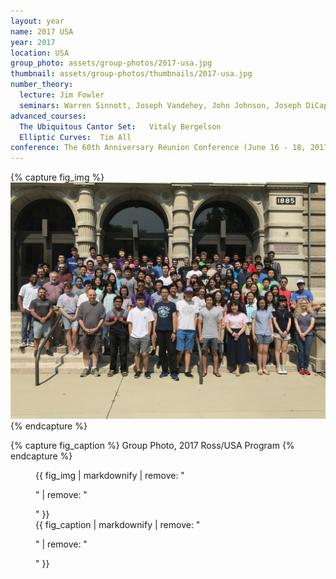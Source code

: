 ```yaml
---
layout: year
name: 2017 USA
year: 2017
location: USA
group_photo: assets/group-photos/2017-usa.jpg
thumbnail: assets/group-photos/thumbnails/2017-usa.jpg
number_theory:
  lecture: Jim Fowler
  seminars: Warren Sinnott, Joseph Vandehey, John Johnson, Joseph DiCapua
advanced_courses:
  The Ubiquitous Cantor Set:   Vitaly Bergelson
  Elliptic Curves:  Tim All
conference: The 60th Anniversary Reunion Conference (June 16 - 18, 2017)
---
```

{% capture fig_img %}
![2017 Ross/USA](/assets/group-photos/2017-usa.jpg)
{% endcapture %}

{% capture fig_caption %}
Group Photo, 2017 Ross/USA Program
{% endcapture %}

<figure>
  {{ fig_img | markdownify | remove: "<p>" | remove: "</p>" }}
  <figcaption>{{ fig_caption | markdownify | remove: "<p>" | remove: "</p>" }}</figcaption>
</figure>



